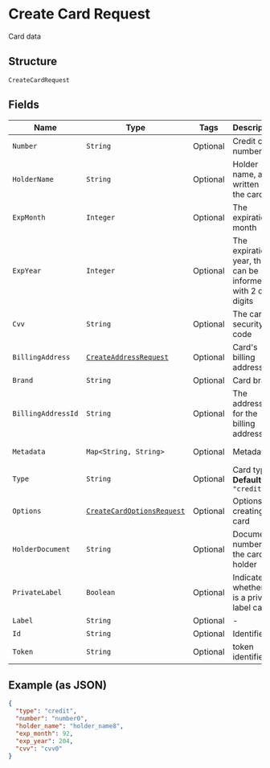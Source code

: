 
# Create Card Request

Card data

## Structure

`CreateCardRequest`

## Fields

| Name | Type | Tags | Description | Getter | Setter |
|  --- | --- | --- | --- | --- | --- |
| `Number` | `String` | Optional | Credit card number | String getNumber() | setNumber(String number) |
| `HolderName` | `String` | Optional | Holder name, as written on the card | String getHolderName() | setHolderName(String holderName) |
| `ExpMonth` | `Integer` | Optional | The expiration month | Integer getExpMonth() | setExpMonth(Integer expMonth) |
| `ExpYear` | `Integer` | Optional | The expiration year, that can be informed with 2 or 4 digits | Integer getExpYear() | setExpYear(Integer expYear) |
| `Cvv` | `String` | Optional | The card's security code | String getCvv() | setCvv(String cvv) |
| `BillingAddress` | [`CreateAddressRequest`](../../doc/models/create-address-request.md) | Optional | Card's billing address | CreateAddressRequest getBillingAddress() | setBillingAddress(CreateAddressRequest billingAddress) |
| `Brand` | `String` | Optional | Card brand | String getBrand() | setBrand(String brand) |
| `BillingAddressId` | `String` | Optional | The address id for the billing address | String getBillingAddressId() | setBillingAddressId(String billingAddressId) |
| `Metadata` | `Map<String, String>` | Optional | Metadata | Map<String, String> getMetadata() | setMetadata(Map<String, String> metadata) |
| `Type` | `String` | Optional | Card type<br>**Default**: `"credit"` | String getType() | setType(String type) |
| `Options` | [`CreateCardOptionsRequest`](../../doc/models/create-card-options-request.md) | Optional | Options for creating the card | CreateCardOptionsRequest getOptions() | setOptions(CreateCardOptionsRequest options) |
| `HolderDocument` | `String` | Optional | Document number for the card's holder | String getHolderDocument() | setHolderDocument(String holderDocument) |
| `PrivateLabel` | `Boolean` | Optional | Indicates whether it is a private label card | Boolean getPrivateLabel() | setPrivateLabel(Boolean privateLabel) |
| `Label` | `String` | Optional | - | String getLabel() | setLabel(String label) |
| `Id` | `String` | Optional | Identifier | String getId() | setId(String id) |
| `Token` | `String` | Optional | token identifier | String getToken() | setToken(String token) |

## Example (as JSON)

```json
{
  "type": "credit",
  "number": "number0",
  "holder_name": "holder_name8",
  "exp_month": 92,
  "exp_year": 204,
  "cvv": "cvv0"
}
```


